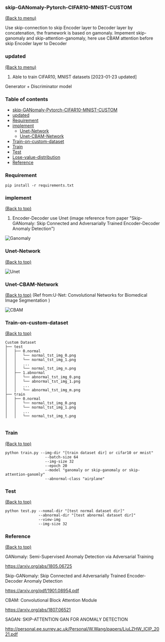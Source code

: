 ### skip-GANomaly-Pytorch-CIFAR10-MNIST-CUSTOM
[(Back to menu)](#table-of-contents)

Use skip-connection  to skip Encoder layer to Decoder layer by concatenation, the framework is based on gamonaly.
Impement skip-ganomaly and skip-attention-ganomaly, here use CBAM attention before skip Encoder layer to Decoder 

### updated
[(Back to menu)](#table-of-contents)
1. Able to train CIFAR10, MNIST datasets [2023-01-23 updated]


Generator +  Discriminator model 


### Table of contents

<!-- After you have introduced your project, it is a good idea to add a **Table of contents** or **TOC** as **cool** people say it. This would make it easier for people to navigate through your README and find exactly what they are looking for.

Here is a sample TOC(*wow! such cool!*) that is actually the TOC for this README. -->

- [skip-GANomaly-Pytorch-CIFAR10-MNIST-CUSTOM](#skip-GANomaly-Pytorch-CIFAR10-MNIST-CUSTOM)
- [updated](#updated)
- [Requirement](#Requirement)
- [implement](#implement)
   - [Unet-Network](#Unet-Network)
   - [Unet-CBAM-Network](#Unet-CBAM-Network)
- [Train-on-custom-dataset](#Train-on-custom-dataset)
- [Train](#Train)
- [Test](#Test)
- [Lose-value-distribution](#Lose-value-distribution)
- [Reference](#Reference)
   
### Requirement
```
pip install -r requirements.txt
```

### implement 
[(Back to top)](#table-of-contents)

1. Encoder-Decoder use Unet  (image reference from paper "Skip-GANomaly: Skip Connected and Adversarially Trained Encoder-Decoder Anomaly Detection")


![Ganomaly](https://user-images.githubusercontent.com/58428559/210389653-27f8b7dd-bd35-470b-908c-ebf7bd92b7ca.png)

### Unet-Network
[(Back to top)](#table-of-contents)

![Unet](https://user-images.githubusercontent.com/58428559/210389166-bee0d5e5-1810-41af-8628-3fd4907e3aa8.png)



### Unet-CBAM-Network
[(Back to top)](#table-of-contents) (Ref from:U-Net: Convolutional Networks for Biomedical Image Segmentation )

![CBAM](https://user-images.githubusercontent.com/58428559/210389295-6d2eb925-396e-4706-8ae0-dcd75de82531.png)


### Train-on-custom-dataset
[(Back to top)](#table-of-contents)

```
Custom Dataset
├── test
│   ├── 0.normal
│   │   └── normal_tst_img_0.png
│   │   └── normal_tst_img_1.png
│   │   ...
│   │   └── normal_tst_img_n.png
│   ├── 1.abnormal
│   │   └── abnormal_tst_img_0.png
│   │   └── abnormal_tst_img_1.png
│   │   ...
│   │   └── abnormal_tst_img_m.png
├── train
│   ├── 0.normal
│   │   └── normal_tst_img_0.png
│   │   └── normal_tst_img_1.png
│   │   ...
│   │   └── normal_tst_img_t.png


```

### Train
[(Back to top)](#table-of-contents)
```
python train.py --img-dir "[train dataset dir] or cifar10 or mnist" 
                  --batch-size 64 
                  --img-size 32 
                  --epoch 20 
                  --model "ganomaly or skip-ganomaly or skip-attention-ganomly" 
                  --abnormal-class "airplane" 
```

### Test
[(Back to top)](#table-of-contents)
```
python test.py --nomal-dir "[test normal dataset dir]" 
               --abnormal-dir "[test abnormal dataset dir]" 
               --view-img 
               --img-size 32
```




### Reference 
[(Back to top)](#table-of-contents)

GANomaly: Semi-Supervised Anomaly Detection via Adversarial Training

https://arxiv.org/abs/1805.06725

Skip-GANomaly: Skip Connected and Adversarially Trained Encoder-Decoder Anomaly Detection

https://arxiv.org/pdf/1901.08954.pdf

CBAM: Convolutional Block Attention Module

https://arxiv.org/abs/1807.06521

SAGAN: SKIP-ATTENTION GAN FOR ANOMALY DETECTION

http://personal.ee.surrey.ac.uk/Personal/W.Wang/papers/LiuLZHW_ICIP_2021.pdf

